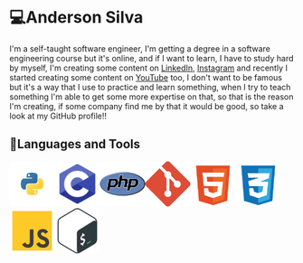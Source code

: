 # 💻Anderson Silva


I'm a self-taught software engineer, I'm getting a degree in a software engineering course but it's online, and if I want to learn, I have to study hard by myself, I'm creating some content on [LinkedIn](https://www.linkedin.com/in/anderson-silva-717179166/), [Instagram](https://www.instagram.com/anderson_josse/) and recently I started creating some content on [YouTube](https://www.youtube.com/channel/UCVT2PoI_I8i9HQjYfFFwTMA) too, I don't want to be famous but it's a way that I use to practice and learn something, when I try to teach something I'm able to get some more expertise on that, so that is the reason I'm creating, if some company find me by that it would be good, so take a look at my GitHub profile!! 

## 🧳Languages and Tools

<div style="img {width:80px;}">
  <img src="/assets/python.svg" style="width:80px;"><img src="/assets/c.svg" style="width:80px;"><img src="/assets/php.svg"; style="width:80px;"><img src="/assets/git.svg" style="width:80px;"><img src="/assets/html.svg" style="width:80px;"><img src="/assets/css.svg" style="width:80px;"><img src="/assets/js.svg" style="width:80px;"><img src="/assets/bash-icon-svgrepo-com.svg" style="width:80px;">
</div>







